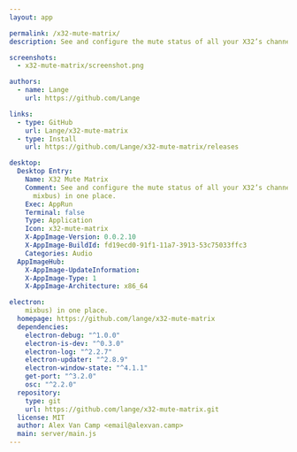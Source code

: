 ```yaml
---
layout: app

permalink: /x32-mute-matrix/
description: See and configure the mute status of all your X32’s channels (on every mixbus) in one place.

screenshots:
  - x32-mute-matrix/screenshot.png

authors:
  - name: Lange
    url: https://github.com/Lange

links:
  - type: GitHub
    url: Lange/x32-mute-matrix
  - type: Install
    url: https://github.com/Lange/x32-mute-matrix/releases

desktop:
  Desktop Entry:
    Name: X32 Mute Matrix
    Comment: See and configure the mute status of all your X32’s channels (on every
      mixbus) in one place.
    Exec: AppRun
    Terminal: false
    Type: Application
    Icon: x32-mute-matrix
    X-AppImage-Version: 0.0.2.10
    X-AppImage-BuildId: fd19ecd0-91f1-11a7-3913-53c75033ffc3
    Categories: Audio
  AppImageHub:
    X-AppImage-UpdateInformation: 
    X-AppImage-Type: 1
    X-AppImage-Architecture: x86_64

electron:
    mixbus) in one place.
  homepage: https://github.com/lange/x32-mute-matrix
  dependencies:
    electron-debug: "^1.0.0"
    electron-is-dev: "^0.3.0"
    electron-log: "^2.2.7"
    electron-updater: "^2.8.9"
    electron-window-state: "^4.1.1"
    get-port: "^3.2.0"
    osc: "^2.2.0"
  repository:
    type: git
    url: https://github.com/lange/x32-mute-matrix.git
  license: MIT
  author: Alex Van Camp <email@alexvan.camp>
  main: server/main.js
---
```

